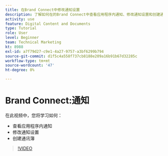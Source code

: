 ```yaml
---
title: 在Brand Connect中修改通知设置
description: 了解如何在的Brand Connect中查看应用程序内通知、修改通知设置和创建通讯簿 [!UICONTROL Workfront DAM].
activity: use
feature: Digital Content and Documents
type: Tutorial
role: User
level: Beginner
team: Technical Marketing
kt: 8988
exl-id: a7f79d27-c9e1-4a27-9757-a3bf6299b794
source-git-commit: d1f5c4a558f737cb8188e209a16b91b67d32285c
workflow-type: tm+mt
source-wordcount: '47'
ht-degree: 0%

---
```


# Brand Connect:通知

在此视频中，您将学习如何：

* 查看应用程序内通知
* 修改通知设置
* 创建通讯簿

>[!VIDEO](https://video.tv.adobe.com/v/335250/?quality=12)
